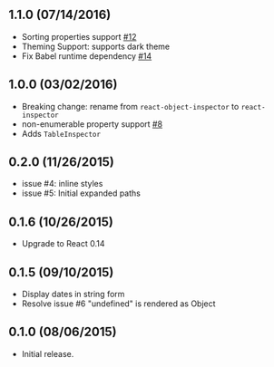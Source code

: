 ## 1.1.0 (07/14/2016)
- Sorting properties support [#12](https://github.com/xyc/react-inspector/issues/12)
- Theming Support: supports dark theme
- Fix Babel runtime dependency [#14](https://github.com/xyc/react-inspector/issues/14)

## 1.0.0 (03/02/2016)
- Breaking change: rename from `react-object-inspector` to `react-inspector`
- non-enumerable property support [#8](https://github.com/xyc/react-inspector/issues/8)
- Adds `TableInspector`

## 0.2.0 (11/26/2015)
- issue #4: inline styles
- issue #5: Initial expanded paths

## 0.1.6 (10/26/2015)
- Upgrade to React 0.14

## 0.1.5 (09/10/2015)
- Display dates in string form
- Resolve issue #6 "undefined" is rendered as Object

## 0.1.0 (08/06/2015)
- Initial release.
